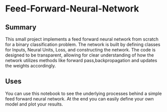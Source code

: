 # Feed-Forward-Neural-Network

## Summary
 This small project implements a feed forward neural network from scratch for a binary classification problem. The network is built by defining classes for Inputs, Neural Units, Loss, and constructing the network. The code is designed to be transparent, allowing for clear understanding of how the network utilizes methods like forward pass,backpropagation and updates the weights accordingly.

## Uses
You can use this notebook to see the underlying processes behind a simple feed forward neural network.
At the end you can easily define your own model and plot your results.

